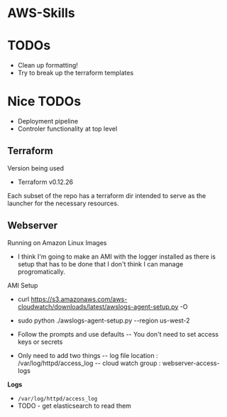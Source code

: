 # AWS-Skills  

# TODOs  
- Clean up formatting!
- Try to break up the terraform templates

# Nice TODOs
- Deployment pipeline
- Controler functionality at top level

## Terraform  
Version being used  
- Terraform v0.12.26  

Each subset of the repo has a terraform dir intended to serve as the launcher for the necessary resources.

## Webserver
Running on Amazon Linux Images
- I think I'm going to make an AMI with the logger installed as there is setup that has to be done that I don't think I can manage progromatically.

AMI Setup

- curl https://s3.amazonaws.com/aws-cloudwatch/downloads/latest/awslogs-agent-setup.py -O

- sudo python ./awslogs-agent-setup.py --region us-west-2

- Follow the prompts and use defaults
-- You don't need to set access keys or secrets

- Only need to add two things
-- log file location : /var/log/httpd/access\_log
-- cloud watch group : webserver-access-logs

**Logs**
- `/var/log/httpd/access_log`
- TODO - get elasticsearch to read them
